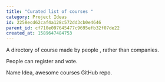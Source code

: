 ```yaml
---
title: "Curated list of courses "
category: Project Ideas
id: 2258ecd62caf4a128c572dd3cb0e4646
parent_id: cf710e097645477c9695efb32f07de22
created_at: 1589647484753
---
```


A directory of course made by people , rather than companies. 

People can register and vote. 

Name Idea, awesome courses GitHub repo.
    